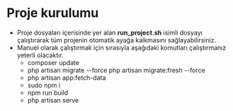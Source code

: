 <h1>Proje kurulumu</h1>
<p>
    <ul>
        <li>
            Proje dosyaları içerisinde yer alan <b>run_project.sh</b> isimli dosyayı çalıştırarak tüm projenin otomatik ayağa kalkmasını sağlayabilirsiniz.
        </li>
        <li>
            Manuel olarak çalıştırmak için sırasıyla aşağıdaki komutları çalıştırmanız yeterli olacaktır.
            <ul>
                <li>
                    composer update
                </li>
                <li>
                    php artisan migrate --force
                    php artisan migrate:fresh --force
                </li>
                <li>
                    php artisan app:fetch-data
                </li>
                <li>
                    sudo npm i
                </li>
                <li>
                    npm run build
                </li>
                <li>
                    php artisan serve
                </li>
            </ul>
        </li>
    </ul>
</p>

